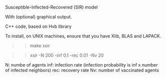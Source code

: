 Susceptible-Infected-Recovered (SIR) model

With (optional) graphical output.

C++ code, based on Hvb library

To install, on UNIX machines, ensure that you have Xlib, BLAS and LAPACK.

>> make xsir

>> xsir -N 200 -inf 0.1 -rec 0.01 -Nv 20

N: numbe of agents
inf: infection rate (infection probability is inf x number of infected neighbors)
rec: recovery rate
Nv: number of vaccinated agents
